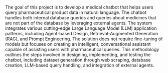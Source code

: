 The goal of this project is to develop a medical chatbot that helps users query pharmaceutical product data in natural language. The chatbot handles both internal database queries and queries about medicines that are not part of the database by leveraging external agents. The system integrates various cutting-edge Large Language Model (LLM) application patterns, including Agent-based Design, Retrieval-Augmented Generation (RAG), and Prompt Engineering. The solution does not require fine-tuning of models but focuses on creating an intelligent, conversational assistant capable of assisting users with pharmaceutical queries.
This methodology outlines the steps involved in designing, implementing, and testing the chatbot, including dataset generation through web scraping, database creation, LLM-based query handling, and integration of external agents.
